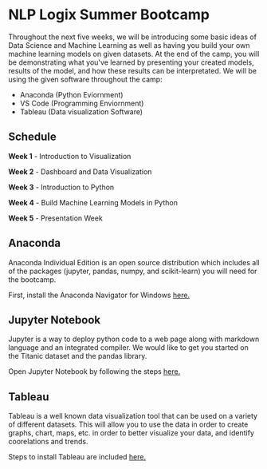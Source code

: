 # NLP Logix Summer Bootcamp
Throughout the next five weeks, we will be introducing some basic ideas of Data Science and Machine Learning as well as having you build your own machine learning models on given datasets. At the end of the camp, you will be demonstrating what you've learned by presenting your created models, results of the model, and how these results can be interpretated. We will be using the given software throughout the camp:

- Anaconda (Python Eviornment)
- VS Code (Programming Enviornment)
- Tableau (Data visualization Software)

## Schedule

**Week 1** - Introduction to Visualization

**Week 2** - Dashboard and Data Visualization

**Week 3** - Introduction to Python

**Week 4** - Build Machine Learning Models in Python

**Week 5** - Presentation Week

## Anaconda
Anaconda Individual Edition is an open source distribution which includes all of the packages (jupyter, pandas, numpy, and scikit-learn) you will need for the bootcamp. 

First, install the Anaconda Navigator for Windows [here.](https://www.anaconda.com/products/individual)

## Jupyter Notebook
Jupyter is a way to deploy python code to a web page along with markdown language and an integrated compiler. We would like to get you started on the Titanic dataset and the pandas library. 

Open Jupyter Notebook by following the steps [here.](https://docs.anaconda.com/anaconda/user-guide/getting-started/#run-python-in-a-jupyter-notebook)

## Tableau
Tableau is a well known data visualization tool that can be used on a variety of different datasets. This will allow you to use the data in order to create
graphs, chart, maps, etc. in order to better visualize your data, and identify coorelations and trends.

Steps to install Tableau are included [here.](https://help.tableau.com/current/desktopdeploy/en-us/desktop_deploy_download_and_install.htm)
